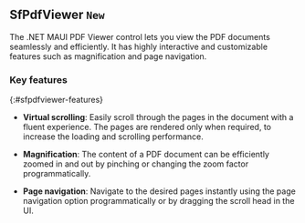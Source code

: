 ## SfPdfViewer `New`

The .NET MAUI PDF Viewer control lets you view the PDF documents seamlessly and efficiently. It has highly interactive and customizable features such as magnification and page navigation.

### Key features

{:#sfpdfviewer-features}

* **Virtual scrolling**: Easily scroll through the pages in the document with a fluent experience. The pages are rendered only when required, to increase the loading and scrolling performance.

* **Magnification**: The content of a PDF document can be efficiently zoomed in and out by pinching or changing the zoom factor programmatically.

* **Page navigation**: Navigate to the desired pages instantly using the page navigation option programmatically or by dragging the scroll head in the UI.
